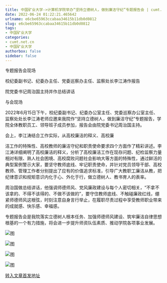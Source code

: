 ```yaml
---
title: 中国矿业大学->计算机学院举办“坚持立德树人，做到廉洁守纪”专题报告会 | cumt.net.cn
date: 2022-06-24 01:22:21.465642
urlname: e6cbe65963ccabaa34615b11db0d0812
slug: e6cbe65963ccabaa34615b11db0d0812
tags: 
- 中国矿业大学
categories:
- cumt.net.cn
- 中国矿业大学
authorbox: false
sidebar: false
---
```

专题报告会现场

校纪委副书记、纪委办主任、党委巡察办主任、监察处长李江涛作报告

院党委书记周治国主持并作总结讲话

与会现场

2022年6月15日下午，校纪委副书记、纪委办公室主任、党委巡察办公室主任、监察处处长李江涛老师应邀来我院作“坚持立德树人，做到廉洁守纪”专题报告，学院全体教职员工、领导班子成员参加，报告会由院党委书记周治国主持。

会上，李江涛结合工作实际，从高校廉洁的释义、高校廉
<!--more-->
洁工作的特殊性、高校教师的廉洁守纪和职责使命要求四个方面作了精彩讲述。李江涛详细阐明了高校廉洁的释义，分析了高校廉洁工作在现存问题、纪检监察力量相对有限、熟人社会困境、高校腐败问题社会影响大等方面的特殊性，通过鲜活的典型案例警示大家，要坚守教师底线、牢记职责使命，并针对党员领导干部、高校教师、管理工作者分别提出了应有的价值追求标准，引导广大教职工廉洁从教，把纪律意识和规矩意识内化于心、外化于行，做立德树人、教书育人的表率。

周治国做总结讲话，他强调师德师风、党风廉政建设与每个人密切相关，“不拿不该拿的、不得不该得的、不做不该做的”，要守住教师底线、不触碰廉政红线，绷紧师德师风这根弦，时刻注意自身言行举止，在履职尽责过程中享受教师职业带来的成就感、快乐感、幸福感。

专题报告会是我院落实立德树人根本任务、加强师德师风建设、筑牢廉洁自律思想根基的一个有力措施，将会进一步提升师资队伍素质、推动学院各项事业发展。

![图](http://xwzx.cumt.edu.cn/_upload/article/images/35/52/27f8c62e4a0ca4da0f1310c62986/2febdd93-3a57-4580-977d-629ac0410bfa.png)

![图](http://xwzx.cumt.edu.cn/_upload/article/images/35/52/27f8c62e4a0ca4da0f1310c62986/9b72032d-8f7a-4050-92db-7e0c3e7f1f86.png)

![图](http://xwzx.cumt.edu.cn/_upload/article/images/35/52/27f8c62e4a0ca4da0f1310c62986/9fc12c9c-c8ff-47d3-b622-b16deb8bdd09.png)

![图](http://xwzx.cumt.edu.cn/_upload/article/images/35/52/27f8c62e4a0ca4da0f1310c62986/4e673a23-d7b5-4b62-9437-913fb8d6b4e8.png)

[转入文章首发地址](http://xwzx.cumt.edu.cn/8d/3b/c523a625979/page.htm)